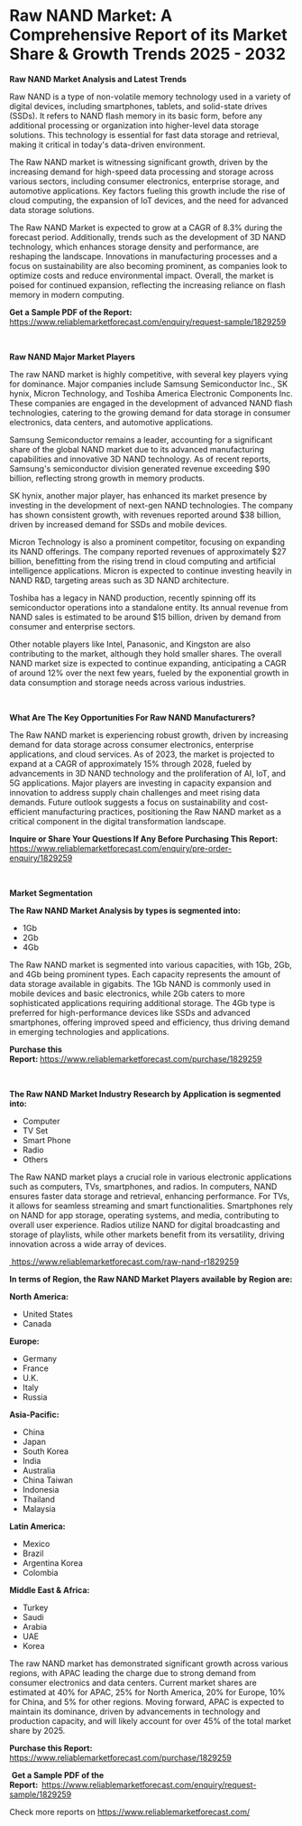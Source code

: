 <p><h1>Raw NAND Market: A Comprehensive Report of its Market Share & Growth Trends 2025 - 2032</h1></p><p><strong>Raw NAND Market Analysis and Latest Trends</strong></p>
<p><p>Raw NAND is a type of non-volatile memory technology used in a variety of digital devices, including smartphones, tablets, and solid-state drives (SSDs). It refers to NAND flash memory in its basic form, before any additional processing or organization into higher-level data storage solutions. This technology is essential for fast data storage and retrieval, making it critical in today's data-driven environment.</p><p>The Raw NAND market is witnessing significant growth, driven by the increasing demand for high-speed data processing and storage across various sectors, including consumer electronics, enterprise storage, and automotive applications. Key factors fueling this growth include the rise of cloud computing, the expansion of IoT devices, and the need for advanced data storage solutions.</p><p>The Raw NAND Market is expected to grow at a CAGR of 8.3% during the forecast period. Additionally, trends such as the development of 3D NAND technology, which enhances storage density and performance, are reshaping the landscape. Innovations in manufacturing processes and a focus on sustainability are also becoming prominent, as companies look to optimize costs and reduce environmental impact. Overall, the market is poised for continued expansion, reflecting the increasing reliance on flash memory in modern computing.</p></p>
<p><strong>Get a Sample PDF of the Report:&nbsp;</strong> <a href="https://www.reliablemarketforecast.com/enquiry/request-sample/1829259?utm_campaign=2482&utm_medium=2&utm_source=Github&utm_content=ia&utm_term=12022025&utm_id=raw-nand">https://www.reliablemarketforecast.com/enquiry/request-sample/1829259</a></p>
<p>&nbsp;</p>
<p><strong>Raw NAND Major Market Players</strong></p>
<p><p>The raw NAND market is highly competitive, with several key players vying for dominance. Major companies include Samsung Semiconductor Inc., SK hynix, Micron Technology, and Toshiba America Electronic Components Inc. These companies are engaged in the development of advanced NAND flash technologies, catering to the growing demand for data storage in consumer electronics, data centers, and automotive applications.</p><p>Samsung Semiconductor remains a leader, accounting for a significant share of the global NAND market due to its advanced manufacturing capabilities and innovative 3D NAND technology. As of recent reports, Samsung's semiconductor division generated revenue exceeding $90 billion, reflecting strong growth in memory products.</p><p>SK hynix, another major player, has enhanced its market presence by investing in the development of next-gen NAND technologies. The company has shown consistent growth, with revenues reported around $38 billion, driven by increased demand for SSDs and mobile devices.</p><p>Micron Technology is also a prominent competitor, focusing on expanding its NAND offerings. The company reported revenues of approximately $27 billion, benefitting from the rising trend in cloud computing and artificial intelligence applications. Micron is expected to continue investing heavily in NAND R&D, targeting areas such as 3D NAND architecture.</p><p>Toshiba has a legacy in NAND production, recently spinning off its semiconductor operations into a standalone entity. Its annual revenue from NAND sales is estimated to be around $15 billion, driven by demand from consumer and enterprise sectors.</p><p>Other notable players like Intel, Panasonic, and Kingston are also contributing to the market, although they hold smaller shares. The overall NAND market size is expected to continue expanding, anticipating a CAGR of around 12% over the next few years, fueled by the exponential growth in data consumption and storage needs across various industries.</p></p>
<p>&nbsp;</p>
<p><strong>What Are The Key Opportunities For Raw NAND Manufacturers?</strong></p>
<p><p>The Raw NAND market is experiencing robust growth, driven by increasing demand for data storage across consumer electronics, enterprise applications, and cloud services. As of 2023, the market is projected to expand at a CAGR of approximately 15% through 2028, fueled by advancements in 3D NAND technology and the proliferation of AI, IoT, and 5G applications. Major players are investing in capacity expansion and innovation to address supply chain challenges and meet rising data demands. Future outlook suggests a focus on sustainability and cost-efficient manufacturing practices, positioning the Raw NAND market as a critical component in the digital transformation landscape.</p></p>
<p><strong>Inquire or Share Your Questions If Any Before Purchasing This Report:</strong> <a href="https://www.reliablemarketforecast.com/enquiry/pre-order-enquiry/1829259?utm_campaign=2482&utm_medium=2&utm_source=Github&utm_content=ia&utm_term=12022025&utm_id=raw-nand">https://www.reliablemarketforecast.com/enquiry/pre-order-enquiry/1829259</a></p>
<p>&nbsp;</p>
<p><strong>Market Segmentation</strong></p>
<p><strong>The Raw NAND Market Analysis by types is segmented into:</strong></p>
<p><ul><li>1Gb</li><li>2Gb</li><li>4Gb</li></ul></p>
<p><p>The Raw NAND market is segmented into various capacities, with 1Gb, 2Gb, and 4Gb being prominent types. Each capacity represents the amount of data storage available in gigabits. The 1Gb NAND is commonly used in mobile devices and basic electronics, while 2Gb caters to more sophisticated applications requiring additional storage. The 4Gb type is preferred for high-performance devices like SSDs and advanced smartphones, offering improved speed and efficiency, thus driving demand in emerging technologies and applications.</p></p>
<p><strong>Purchase this Report:&nbsp;</strong><a href="https://www.reliablemarketforecast.com/purchase/1829259?utm_campaign=2482&utm_medium=2&utm_source=Github&utm_content=ia&utm_term=12022025&utm_id=raw-nand">https://www.reliablemarketforecast.com/purchase/1829259</a></p>
<p>&nbsp;</p>
<p><strong>The Raw NAND Market Industry Research by Application is segmented into:</strong></p>
<p><ul><li>Computer</li><li>TV Set</li><li>Smart Phone</li><li>Radio</li><li>Others</li></ul></p>
<p><p>The Raw NAND market plays a crucial role in various electronic applications such as computers, TVs, smartphones, and radios. In computers, NAND ensures faster data storage and retrieval, enhancing performance. For TVs, it allows for seamless streaming and smart functionalities. Smartphones rely on NAND for app storage, operating systems, and media, contributing to overall user experience. Radios utilize NAND for digital broadcasting and storage of playlists, while other markets benefit from its versatility, driving innovation across a wide array of devices.</p></p>
<p><a href="https://www.reliablemarketforecast.com/raw-nand-r1829259?utm_campaign=2482&utm_medium=2&utm_source=Github&utm_content=ia&utm_term=12022025&utm_id=raw-nand">&nbsp;https://www.reliablemarketforecast.com/raw-nand-r1829259</a></p>
<p><strong>In terms of Region, the Raw NAND Market Players available by Region are:</strong></p>
<p>
    <p> <strong> North America: </strong>
        <ul>
            <li>United States</li>
            <li>Canada</li>
        </ul>
        </p> 
    <p> <strong> Europe: </strong>
        <ul>
            <li>Germany</li>
            <li>France</li>
            <li>U.K.</li>
            <li>Italy</li>
            <li>Russia</li>
        </ul>
        </p> 
    <p> <strong> Asia-Pacific: </strong>
        <ul>
            <li>China</li>
            <li>Japan</li>
            <li>South Korea</li>
            <li>India</li>
            <li>Australia</li>
            <li>China Taiwan</li>
            <li>Indonesia</li>
            <li>Thailand</li>
            <li>Malaysia</li>
        </ul>
        </p> 
    <p> <strong> Latin America: </strong>
        <ul>
            <li>Mexico</li>
            <li>Brazil</li>
            <li>Argentina Korea</li>
            <li>Colombia</li>
        </ul>
        </p> 
    <p> <strong> Middle East & Africa: </strong>
        <ul>
            <li>Turkey</li>
            <li>Saudi</li>
            <li>Arabia</li>
            <li>UAE</li>
            <li>Korea</li>
        </ul>
    </p>
    </p>
<p><p>The raw NAND market has demonstrated significant growth across various regions, with APAC leading the charge due to strong demand from consumer electronics and data centers. Current market shares are estimated at 40% for APAC, 25% for North America, 20% for Europe, 10% for China, and 5% for other regions. Moving forward, APAC is expected to maintain its dominance, driven by advancements in technology and production capacity, and will likely account for over 45% of the total market share by 2025.</p></p>
<p><strong>Purchase this Report: </strong><a href="https://www.reliablemarketforecast.com/purchase/1829259?utm_campaign=2482&utm_medium=2&utm_source=Github&utm_content=ia&utm_term=12022025&utm_id=raw-nand">https://www.reliablemarketforecast.com/purchase/1829259</a></p>
<p>&nbsp;<strong>Get a Sample PDF of the Report:&nbsp;&nbsp;</strong><a href="https://www.reliablemarketforecast.com/enquiry/request-sample/1829259?utm_campaign=2482&utm_medium=2&utm_source=Github&utm_content=ia&utm_term=12022025&utm_id=raw-nand">https://www.reliablemarketforecast.com/enquiry/request-sample/1829259</a></p>
<p><strong></strong></p>
<p>Check more reports on <a href="https://www.reliablemarketforecast.com/?utm_campaign=2482&utm_medium=2&utm_source=Github&utm_content=ia&utm_term=12022025&utm_id=raw-nand">https://www.reliablemarketforecast.com/</a></p>